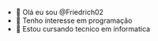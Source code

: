 - 👋 Olá eu sou @Friedrich02
- 👀 Tenho interesse em programação
- 🌱 Estou cursando tecnico em informatica

<!---
Friedrich02/Friedrich02 is a ✨ special ✨ repository because its `README.md` (this file) appears on your GitHub profile.
You can click the Preview link to take a look at your changes.
--->

